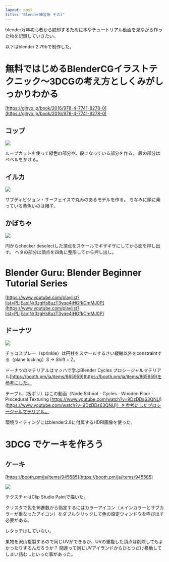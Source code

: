 ```yaml
---
layout: post
title: "Blender練習帳 その1"
---
```


blender万年初心者から脱却するために本やチュートリアル動画を見ながら作った物を記録していきたい。

以下はblender 2.79bで制作した。


# 無料ではじめるBlenderCGイラストテクニック～3DCGの考え方としくみがしっかりわかる

[https://gihyo.jp/book/2016/978-4-7741-8278-0](https://gihyo.jp/book/2016/978-4-7741-8278-0)

## コップ

![](/assets/cup.png)

ループカットを使って緑色の部分や、段になっている部分を作る。
段の部分はベベルをかける。

## イルカ

![](/assets/iruka.png)

サブディビジョン・サーフェイスで丸みのあるモデルを作る。
ちなみに頭に乗っている黄色いのは帽子。

## かぼちゃ

![](/assets/pumpkin.png)

円からchecker deselectした頂点をスケールでギザギザにしてから面を押し出す。
ヘタの部分は頂点を四角に整形してから押し出し。

# Blender Guru: Blender Beginner Tutorial Series

[https://www.youtube.com/playlist?list=PLjEaoINr3zgHs8uzT3yqe4iHGfkCmMJ0P](https://www.youtube.com/playlist?list=PLjEaoINr3zgHs8uzT3yqe4iHGfkCmMJ0P)

## ドーナツ

![](/assets/donuts.png)

チョコスプレー（sprinkle）は円柱をスケールするさい縦軸以外をconstraintする（plane locking）S → Shift + Z。

ドーナツのマテリアルはマッハで学ぶBlender Cycles プロシージャルマテリアル[https://booth.pm/ja/items/865959](https://booth.pm/ja/items/865959)を参考にした。

テーブル（板ポリ）はこの動画（Node School - Cycles - Wooden Floor - Procedural Texturing [https://www.youtube.com/watch?v=9DzDDs63QNU](https://www.youtube.com/watch?v=9DzDDs63QNU)）を参考にしたプロシージャルマテリアル。

環境ライティングにはblender2.8に付属するHDRI画像を使った。

# 3DCG でケーキを作ろう

## ケーキ

[https://booth.pm/ja/items/945585](https://booth.pm/ja/items/945585)

![](/assets/cake.png)

テクスチャはClip Studio Paintで描いた。

クリスタで色を16進数から指定するにはカラーアイコン（メインカラーとサブカラーが重なったアイコン）をダブルクリックして色の設定ウィンドウを呼び出す必要がある。

レタッチはしていない。

果物を沢山複製するので同じUVができるが、UVの重複した頂点は削除してもよかったりするんだろうか？
間違って同じUVアイランドからひとつだけ移動してしまい詰む...といった事があった。
